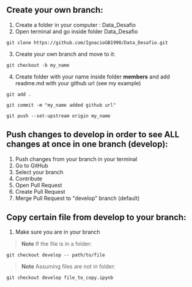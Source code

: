 ## Create your own branch:

1. Create a folder in your computer : Data_Desafio
2. Open terminal and go inside folder Data_Desafio

~~~
git clone https://github.com/IgnacioGB1990/Data_Desafio.git
~~~

3. Create your own branch and move to it:
~~~
git checkout -b my_name
~~~


4. Create folder with your name inside folder **members** and add readme.md with your github url (see my example)
~~~
git add .
~~~

~~~
git commit -m "my_name added github url"
~~~

~~~
git push --set-upstream origin my_name
~~~

## Push changes to develop in order to see ALL changes at once in one branch (develop):

1. Push changes from your branch in your terminal
2. Go to GitHub
3. Select your branch
4. Contribute
5. Open Pull Request
6. Create Pull Request
7. Merge Pull Request to "develop" branch (default)


## Copy certain file from develop to your branch:
1. Make sure you are in your branch

> **Note**
> If the file is in a folder:

~~~
git checkout develop -- path/to/file
~~~

> **Note**
> Assuming files are not in folder:

~~~
git checkout develop file_to_copy.ipynb
~~~